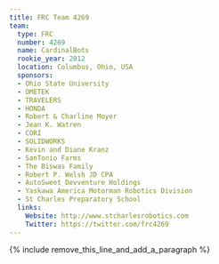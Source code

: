 ```yaml
---
title: FRC Team 4269
team:
  type: FRC
  number: 4269
  name: CardinalBots
  rookie_year: 2012
  location: Columbus, Ohio, USA
  sponsors:
  - Ohio State University
  - OMETEK
  - TRAVELERS
  - HONDA
  - Robert & Charline Moyer
  - Jean K. Watren
  - CORI
  - SOLIDWORKS
  - Kevin and Diane Kranz
  - SanTonio Farms
  - The Biswas Family
  - Robert P. Welsh JD CPA
  - AutoSweet Devventure Holdings
  - Yaskawa America Motorman Robotics Division
  - St Charles Preparatory School
  links:
    Website: http://www.stcharlesrobotics.com
    Twitter: https://twitter.com/frc4269
---
```


{% include remove_this_line_and_add_a_paragraph %}